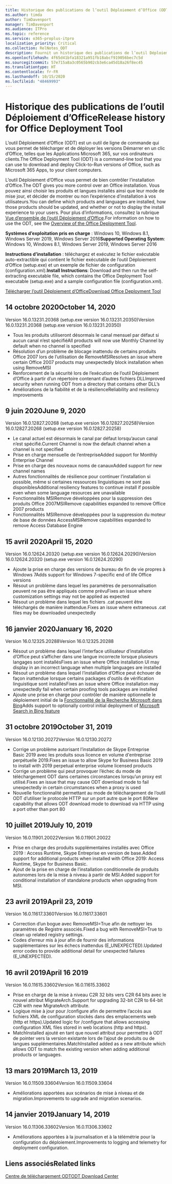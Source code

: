 ```yaml
---
title: Historique des publications de l’outil Déploiement d’Office (ODT)
ms.author: timda
author: TimDavenport
manager: TimDavenport
ms.audience: ITPro
ms.topic: reference
ms.service: o365-proplus-itpro
localization_priority: Critical
ms.collection: RelNotes_ODT
description: Fournit un historique des publications de l’outil Déploiement d’Office (ODT) destiné aux professionnels de l’informatique
ms.openlocfilehash: 4f65d41bfa18321a951fb18abcf919056bec7c5d
ms.sourcegitcommit: 57e715a8a3c0565b902cb3e6ca45d18a26f8ec45
ms.translationtype: HT
ms.contentlocale: fr-FR
ms.lasthandoff: 10/15/2020
ms.locfileid: "48469993"
---
```

# <a name="release-history-for-office-deployment-tool"></a><span data-ttu-id="319bc-103">Historique des publications de l’outil Déploiement d’Office</span><span class="sxs-lookup"><span data-stu-id="319bc-103">Release history for Office Deployment Tool</span></span>

<span data-ttu-id="319bc-104">L’outil Déploiement d’Office (ODT) est un outil de ligne de commande qui vous permet de télécharger et de déployer les versions Démarrer en un clic d’Office, telles que les Applications Microsoft 365, sur vos ordinateurs clients.</span><span class="sxs-lookup"><span data-stu-id="319bc-104">The Office Deployment Tool (ODT) is a command-line tool that you can use to download and deploy Click-to-Run versions of Office, such as Microsoft 365 Apps, to your client computers.</span></span> 


<span data-ttu-id="319bc-105">L’outil Déploiement d’Office vous permet de bien contrôler l’installation d’Office.</span><span class="sxs-lookup"><span data-stu-id="319bc-105">The ODT gives you more control over an Office installation.</span></span> <span data-ttu-id="319bc-106">Vous pouvez ainsi choisir les produits et langues installés ainsi que leur mode de mise jour, et décider de montrer ou non l’expérience d’installation à vos utilisateurs.</span><span class="sxs-lookup"><span data-stu-id="319bc-106">You can define which products and languages are installed, how those products should be updated, and whether or not to display the install experience to your users.</span></span> <span data-ttu-id="319bc-107">Pour plus d’informations, consultez la rubrique [Vue d’ensemble de l’outil Déploiement d’Office](https://docs.microsoft.com/deployoffice/overview-of-the-office-2016-deployment-tool).</span><span class="sxs-lookup"><span data-stu-id="319bc-107">For information on how to use the ODT, see the [Overview of the Office Deployment Tool](https://docs.microsoft.com/deployoffice/overview-of-the-office-2016-deployment-tool).</span></span>

 <span data-ttu-id="319bc-108">**Systèmes d’exploitation pris en charge** : Windows 10, Windows 8.1, Windows Server 2019, Windows Server 2016</span><span class="sxs-lookup"><span data-stu-id="319bc-108">**Supported Operating System**: Windows 10, Windows 8.1, Windows Server 2019, Windows Server 2016</span></span> 
 
 <span data-ttu-id="319bc-109">**Instructions d’installation** : téléchargez et exécutez le fichier exécutable auto-extractible qui contient le fichier exécutable de l’outil Déploiement d’Office (setup.exe) et un exemple de fichier de configuration (configuration.xml).</span><span class="sxs-lookup"><span data-stu-id="319bc-109">**Install Instructions**: Download and then run the self-extracting executable file, which contains the Office Deployment Tool executable (setup.exe) and a sample configuration file (configuration.xml).</span></span> 

[<span data-ttu-id="319bc-110">Télécharger l’outil Déploiement d’Office</span><span class="sxs-lookup"><span data-stu-id="319bc-110">Download Office Deployment Tool</span></span>](https://www.microsoft.com/en-us/download/confirmation.aspx?id=49117)

## <a name="october-14-2020"></a><span data-ttu-id="319bc-111">14 octobre 2020</span><span class="sxs-lookup"><span data-stu-id="319bc-111">October 14, 2020</span></span>
<span data-ttu-id="319bc-112">Version 16.0.13231.20368 (setup.exe version 16.0.13231.20350)</span><span class="sxs-lookup"><span data-stu-id="319bc-112">Version 16.0.13231.20368 (setup.exe version 16.0.13231.20350)</span></span>
- <span data-ttu-id="319bc-113">Tous les produits utiliseront désormais le canal mensuel par défaut si aucun canal n’est spécifié</span><span class="sxs-lookup"><span data-stu-id="319bc-113">All products will now use Monthly Channel by default when no channel is specified</span></span>
- <span data-ttu-id="319bc-114">Résolution d’un problème de blocage inattendu de certains produits Office 2007 lors de l’utilisation de RemoveMSI</span><span class="sxs-lookup"><span data-stu-id="319bc-114">Resolves an issue where certain Office 2007 products may unexpectedly block installation when using RemoveMSI</span></span>
- <span data-ttu-id="319bc-115">Renforcement de la sécurité lors de l’exécution de l’outil Déploiement d’Office à partir d’un répertoire contenant d’autres fichiers DLL</span><span class="sxs-lookup"><span data-stu-id="319bc-115">Improved security when running ODT from a directory that contains other DLL’s</span></span>
- <span data-ttu-id="319bc-116">Améliorations de la fiabilité et de la résilience</span><span class="sxs-lookup"><span data-stu-id="319bc-116">Reliability and resiliency improvements</span></span>

## <a name="june-9-2020"></a><span data-ttu-id="319bc-117">9 juin 2020</span><span class="sxs-lookup"><span data-stu-id="319bc-117">June 9, 2020</span></span>

<span data-ttu-id="319bc-118">Version 16.0.12827.20268 (setup.exe version 16.0.12827.20258)</span><span class="sxs-lookup"><span data-stu-id="319bc-118">Version 16.0.12827.20268 (setup.exe version 16.0.12827.20258)</span></span>
- <span data-ttu-id="319bc-119">Le canal actuel est désormais le canal par défaut lorsqu’aucun canal n’est spécifié.</span><span class="sxs-lookup"><span data-stu-id="319bc-119">Current Channel is now the default channel when a channel is not specified</span></span>
- <span data-ttu-id="319bc-120">Prise en charge mensuelle de l’entreprise</span><span class="sxs-lookup"><span data-stu-id="319bc-120">Added support for Monthly Enterprise Channel</span></span>
- <span data-ttu-id="319bc-121">Prise en charge des nouveaux noms de canaux</span><span class="sxs-lookup"><span data-stu-id="319bc-121">Added support for new channel names</span></span>
- <span data-ttu-id="319bc-122">Autres fonctionnalités de résilience pour continuer l’installation si possible, même si certaines ressources linguistiques ne sont pas disponibles</span><span class="sxs-lookup"><span data-stu-id="319bc-122">Additional resiliency features to continue install if possible even when some language resources are unavailable</span></span>
- <span data-ttu-id="319bc-123">Fonctionnalités MSIRemove développées pour la suppression des produits Office 2007</span><span class="sxs-lookup"><span data-stu-id="319bc-123">MSIRemove capabilities expanded to remove Office 2007 products</span></span>
- <span data-ttu-id="319bc-124">Fonctionnalités MSIRemove développées pour la suppression du moteur de base de données Access</span><span class="sxs-lookup"><span data-stu-id="319bc-124">MSIRemove capabilities expanded to remove Access Database Engine</span></span> 

## <a name="april-15-2020"></a><span data-ttu-id="319bc-125">15 avril 2020</span><span class="sxs-lookup"><span data-stu-id="319bc-125">April 15, 2020</span></span>

<span data-ttu-id="319bc-126">Version 16.0.12624.20320 (setup.exe version 16.0.12624.20290)</span><span class="sxs-lookup"><span data-stu-id="319bc-126">Version 16.0.12624.20320 (setup.exe version 16.0.12624.20290)</span></span>
- <span data-ttu-id="319bc-127">Ajoute la prise en charge des versions de bureau de fin de vie propres à Windows 7</span><span class="sxs-lookup"><span data-stu-id="319bc-127">Adds support for Windows 7-specific end of life Office versions</span></span>
- <span data-ttu-id="319bc-128">Résout un problème dans lequel les paramètres de personnalisation peuvent ne pas être appliqués comme prévu</span><span class="sxs-lookup"><span data-stu-id="319bc-128">Fixes an issue where customization settings may not be applied as expected</span></span>
- <span data-ttu-id="319bc-129">Résout un problème dans lequel les fichiers .cat peuvent être téléchargés de manière inattendue.</span><span class="sxs-lookup"><span data-stu-id="319bc-129">Fixes an issue where extraneous .cat files may be downloaded unexpectedly</span></span>

## <a name="january-16-2020"></a><span data-ttu-id="319bc-130">16 janvier 2020</span><span class="sxs-lookup"><span data-stu-id="319bc-130">January 16, 2020</span></span>

<span data-ttu-id="319bc-131">Version 16.0.12325.20288</span><span class="sxs-lookup"><span data-stu-id="319bc-131">Version 16.0.12325.20288</span></span>
- <span data-ttu-id="319bc-132">Résout un problème dans lequel l’interface utilisateur d’installation d’Office peut s’afficher dans une langue incorrecte lorsque plusieurs langages sont installés</span><span class="sxs-lookup"><span data-stu-id="319bc-132">Fixes an issue where Office installation UI may display in an incorrect language when multiple languages are installed</span></span>
- <span data-ttu-id="319bc-133">Résout un problème dans lequel l’installation d’Office peut échouer de façon inattendue lorsque certains packages d'outils de vérification linguistique sont installés</span><span class="sxs-lookup"><span data-stu-id="319bc-133">Fixes an issue where Office installation may unexpectedly fail when certain proofing tools packages are installed</span></span>
- <span data-ttu-id="319bc-134">Ajoute une prise en charge pour contrôler de manière optionnelle le déploiement initial de la [Fonctionnalité de la Recherche Microsoft dans Bing](https://go.microsoft.com/fwlink/p/?linkid=2109345)</span><span class="sxs-lookup"><span data-stu-id="319bc-134">Adds support to optionally control initial deployment of [Microsoft Search in Bing feature](https://go.microsoft.com/fwlink/p/?linkid=2109345)</span></span>


## <a name="october-31-2019"></a><span data-ttu-id="319bc-135">31 octobre 2019</span><span class="sxs-lookup"><span data-stu-id="319bc-135">October 31, 2019</span></span>

<span data-ttu-id="319bc-136">Version 16.0.12130.20272</span><span class="sxs-lookup"><span data-stu-id="319bc-136">Version 16.0.12130.20272</span></span>
- <span data-ttu-id="319bc-137">Corrige un problème autorisant l’installation de Skype Entreprise Basic 2019 avec les produits sous licence en volume d'entreprise perpétuelle 2019.</span><span class="sxs-lookup"><span data-stu-id="319bc-137">Fixes an issue to allow Skype for Business Basic 2019 to install with 2019 perpetual enterprise volume licensed products</span></span>
- <span data-ttu-id="319bc-138">Corrige un problème qui peut provoquer l’échec du mode de téléchargement ODT dans certaines circonstances lorsqu’un proxy est utilisé.</span><span class="sxs-lookup"><span data-stu-id="319bc-138">Fixes an issue that may cause ODT download mode to fail unexpectedly in certain circumstances when a proxy is used</span></span>
- <span data-ttu-id="319bc-139">Nouvelle fonctionnalité permettant au mode de téléchargement de l’outil ODT d’utiliser le protocole HTTP sur un port autre que le port 80</span><span class="sxs-lookup"><span data-stu-id="319bc-139">New capability that allows ODT download mode to download via HTTP using a port other than port 80</span></span>


## <a name="july-10-2019"></a><span data-ttu-id="319bc-140">10 juillet 2019</span><span class="sxs-lookup"><span data-stu-id="319bc-140">July 10, 2019</span></span>

<span data-ttu-id="319bc-141">Version 16.0.11901.20022</span><span class="sxs-lookup"><span data-stu-id="319bc-141">Version 16.0.11901.20022</span></span>
- <span data-ttu-id="319bc-142">Prise en charge des produits supplémentaires installés avec Office 2019 : Access Runtime, Skype Entreprise en version de base.</span><span class="sxs-lookup"><span data-stu-id="319bc-142">Added support for additional products when installed with Office 2019: Access Runtime, Skype for Business Basic.</span></span>
- <span data-ttu-id="319bc-143">Ajout de la prise en charge de l’installation conditionnelle de produits autonomes lors de la mise à niveau à partir de MSI.</span><span class="sxs-lookup"><span data-stu-id="319bc-143">Added support for conditional installation of standalone products when upgrading from MSI.</span></span>

## <a name="april-23-2019"></a><span data-ttu-id="319bc-144">23 avril 2019</span><span class="sxs-lookup"><span data-stu-id="319bc-144">April 23, 2019</span></span>

<span data-ttu-id="319bc-145">Version 16.0.11617.33601</span><span class="sxs-lookup"><span data-stu-id="319bc-145">Version 16.0.11617.33601</span></span>
- <span data-ttu-id="319bc-146">Correction d’un bogue avec RemoveMSI=True afin de nettoyer les paramètres de Registre associés.</span><span class="sxs-lookup"><span data-stu-id="319bc-146">Fixed a bug with RemoveMSI=True to clean up related registry settings.</span></span>
- <span data-ttu-id="319bc-147">Codes d’erreur mis à jour afin de fournir des informations supplémentaires sur les échecs inattendus (E_UNEXPECTED).</span><span class="sxs-lookup"><span data-stu-id="319bc-147">Updated error codes to provide additional detail for unexpected failures (E_UNEXPECTED).</span></span>

## <a name="april-16-2019"></a><span data-ttu-id="319bc-148">16 avril 2019</span><span class="sxs-lookup"><span data-stu-id="319bc-148">April 16 2019</span></span>

<span data-ttu-id="319bc-149">Version 16.0.11615.33602</span><span class="sxs-lookup"><span data-stu-id="319bc-149">Version 16.0.11615.33602</span></span>
- <span data-ttu-id="319bc-150">Prise en charge de la mise à niveau C2R 32 bits vers C2R 64 bits avec le nouvel attribut MigrateArch.</span><span class="sxs-lookup"><span data-stu-id="319bc-150">Support for upgrading 32-bit C2R to 64-bit C2R with new MigrateArch attribute.</span></span>
- <span data-ttu-id="319bc-151">Logique mise à jour pour /configure afin de permettre l’accès aux fichiers XML de configuration stockés dans des emplacements web (http et https).</span><span class="sxs-lookup"><span data-stu-id="319bc-151">Updated logic for /configure that allows accessing configuration XML files stored in web locations (http and https).</span></span>
- <span data-ttu-id="319bc-152">MatchInstalled ajouté en tant que nouvel attribut pour permettre à ODT de pointer vers la version existante lors de l’ajout de produits ou de langues supplémentaires.</span><span class="sxs-lookup"><span data-stu-id="319bc-152">MatchInstalled added as a new attribute which allows ODT to match the existing version when adding additional products or languages.</span></span>

## <a name="march-13-2019"></a><span data-ttu-id="319bc-153">13 mars 2019</span><span class="sxs-lookup"><span data-stu-id="319bc-153">March 13, 2019</span></span>

<span data-ttu-id="319bc-154">Version 16.0.11509.33604</span><span class="sxs-lookup"><span data-stu-id="319bc-154">Version 16.0.11509.33604</span></span>
- <span data-ttu-id="319bc-155">Améliorations apportées aux scénarios de mise à niveau et de migration.</span><span class="sxs-lookup"><span data-stu-id="319bc-155">Improvements to upgrade and migration scenarios.</span></span>

## <a name="january-14-2019"></a><span data-ttu-id="319bc-156">14 janvier 2019</span><span class="sxs-lookup"><span data-stu-id="319bc-156">January 14, 2019</span></span>

<span data-ttu-id="319bc-157">Version 16.0.11306.33602</span><span class="sxs-lookup"><span data-stu-id="319bc-157">Version 16.0.11306.33602</span></span>
- <span data-ttu-id="319bc-158">Améliorations apportées à la journalisation et à la télémétrie pour la configuration du déploiement.</span><span class="sxs-lookup"><span data-stu-id="319bc-158">Improvements to logging and telemetry for deployment configuration.</span></span>


## <a name="related-links"></a><span data-ttu-id="319bc-159">Liens associés</span><span class="sxs-lookup"><span data-stu-id="319bc-159">Related links</span></span>

[<span data-ttu-id="319bc-160">Centre de téléchargement ODT</span><span class="sxs-lookup"><span data-stu-id="319bc-160">ODT Download Center</span></span>](https://www.microsoft.com/en-us/download/details.aspx?id=49117)